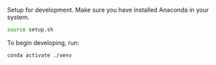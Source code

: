 Setup for development. Make sure you have installed Anaconda in your system.
```bash
source setup.sh
```

To begin developing, run:
```bash
conda activate ./venv
```
